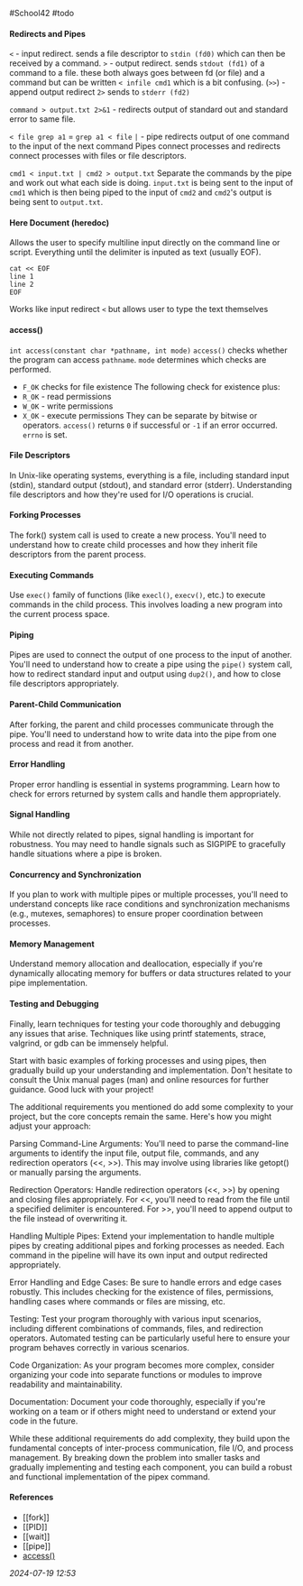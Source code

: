#School42 #todo 
#### Redirects and Pipes
`<` - input redirect. sends a file descriptor to `stdin (fd0)` which can then be received by a command.
`>` - output redirect. sends `stdout (fd1)` of a command to a file.
these both always goes between fd (or file) and a command but can be written `< infile cmd1` which is a bit confusing.
(`>>`) - append output redirect
`2>` sends to `stderr (fd2)`

`command > output.txt 2>&1` - redirects output of standard out and standard error to same file. 

`< file grep a1` = `grep a1 < file`
`|` - pipe redirects output of one command to the input of the next command
Pipes connect processes and redirects connect processes with files or file descriptors.

`cmd1 < input.txt | cmd2 > output.txt`
Separate the commands by the pipe and work out what each side is doing. `input.txt` is being sent to the input of `cmd1` which is then being piped to the input of `cmd2` and `cmd2`'s output is being sent to `output.txt`.
#### Here Document (heredoc)
Allows the user to specify multiline input directly on the command line or script. Everything until the delimiter is inputed as text (usually EOF).
```SHELL
cat << EOF
line 1
line 2
EOF
```
Works like input redirect `<` but allows user to type the text themselves
#### access()
`int access(constant char *pathname, int mode)`
`access()` checks whether the program can access `pathname`.
`mode` determines which checks are performed.
* `F_OK` checks for file existence
The following check for existence plus:
* `R_OK` - read permissions
* `W_OK` - write permissions
* `X_OK` - execute permissions
They can be separate by bitwise or operators.
`access()` returns `0` if successful or `-1` if an error occurred. `errno` is set.
#### File Descriptors
In Unix-like operating systems, everything is a file, including standard input (stdin), standard output (stdout), and standard error (stderr). Understanding file descriptors and how they're used for I/O operations is crucial.
#### Forking Processes
The fork() system call is used to create a new process. You'll need to understand how to create child processes and how they inherit file descriptors from the parent process.
#### Executing Commands
Use `exec()` family of functions (like `execl()`, `execv()`, etc.) to execute commands in the child process. This involves loading a new program into the current process space.
#### Piping
Pipes are used to connect the output of one process to the input of another. You'll need to understand how to create a pipe using the `pipe()` system call, how to redirect standard input and output using `dup2()`, and how to close file descriptors appropriately.
#### Parent-Child Communication
After forking, the parent and child processes communicate through the pipe. You'll need to understand how to write data into the pipe from one process and read it from another.
#### Error Handling
Proper error handling is essential in systems programming. Learn how to check for errors returned by system calls and handle them appropriately.
#### Signal Handling
While not directly related to pipes, signal handling is important for robustness. You may need to handle signals such as SIGPIPE to gracefully handle situations where a pipe is broken.
#### Concurrency and Synchronization
If you plan to work with multiple pipes or multiple processes, you'll need to understand concepts like race conditions and synchronization mechanisms (e.g., mutexes, semaphores) to ensure proper coordination between processes.
#### Memory Management
Understand memory allocation and deallocation, especially if you're dynamically allocating memory for buffers or data structures related to your pipe implementation.
#### Testing and Debugging
Finally, learn techniques for testing your code thoroughly and debugging any issues that arise. Techniques like using printf statements, strace, valgrind, or gdb can be immensely helpful.

Start with basic examples of forking processes and using pipes, then gradually build up your understanding and implementation. Don't hesitate to consult the Unix manual pages (man) and online resources for further guidance. Good luck with your project!

The additional requirements you mentioned do add some complexity to your project, but the core concepts remain the same. Here's how you might adjust your approach:

Parsing Command-Line Arguments: You'll need to parse the command-line arguments to identify the input file, output file, commands, and any redirection operators (<<, >>). This may involve using libraries like getopt() or manually parsing the arguments.

Redirection Operators: Handle redirection operators (<<, >>) by opening and closing files appropriately. For <<, you'll need to read from the file until a specified delimiter is encountered. For >>, you'll need to append output to the file instead of overwriting it.

Handling Multiple Pipes: Extend your implementation to handle multiple pipes by creating additional pipes and forking processes as needed. Each command in the pipeline will have its own input and output redirected appropriately.

Error Handling and Edge Cases: Be sure to handle errors and edge cases robustly. This includes checking for the existence of files, permissions, handling cases where commands or files are missing, etc.

Testing: Test your program thoroughly with various input scenarios, including different combinations of commands, files, and redirection operators. Automated testing can be particularly useful here to ensure your program behaves correctly in various scenarios.

Code Organization: As your program becomes more complex, consider organizing your code into separate functions or modules to improve readability and maintainability.

Documentation: Document your code thoroughly, especially if you're working on a team or if others might need to understand or extend your code in the future.

While these additional requirements do add complexity, they build upon the fundamental concepts of inter-process communication, file I/O, and process management. By breaking down the problem into smaller tasks and gradually implementing and testing each component, you can build a robust and functional implementation of the pipex command.

#### References
* [[fork]]
* [[PID]]
* [[wait]]
* [[pipe]]
* [access()]([https://linux.die.net/man/2/access](https://linux.die.net/man/2/access))

_2024-07-19 12:53_